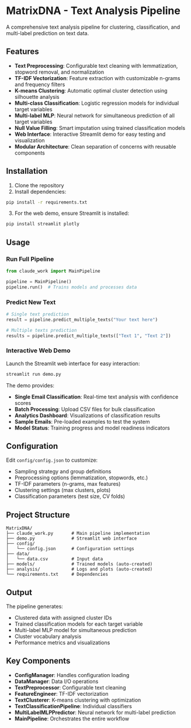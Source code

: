 # MatrixDNA - Text Analysis Pipeline

A comprehensive text analysis pipeline for clustering, classification, and multi-label prediction on text data.

## Features

- **Text Preprocessing**: Configurable text cleaning with lemmatization, stopword removal, and normalization
- **TF-IDF Vectorization**: Feature extraction with customizable n-grams and frequency filters
- **K-means Clustering**: Automatic optimal cluster detection using silhouette analysis
- **Multi-class Classification**: Logistic regression models for individual target variables
- **Multi-label MLP**: Neural network for simultaneous prediction of all target variables
- **Null Value Filling**: Smart imputation using trained classification models
- **Web Interface**: Interactive Streamlit demo for easy testing and visualization
- **Modular Architecture**: Clean separation of concerns with reusable components

## Installation

1. Clone the repository
2. Install dependencies:
```bash
pip install -r requirements.txt
```

3. For the web demo, ensure Streamlit is installed:
```bash
pip install streamlit plotly
```

## Usage

### Run Full Pipeline
```python
from claude_work import MainPipeline

pipeline = MainPipeline()
pipeline.run()  # Trains models and processes data
```

### Predict New Text
```python
# Single text prediction
result = pipeline.predict_multiple_texts("Your text here")

# Multiple texts prediction
results = pipeline.predict_multiple_texts(["Text 1", "Text 2"])
```

### Interactive Web Demo
Launch the Streamlit web interface for easy interaction:
```bash
streamlit run demo.py
```

The demo provides:
- **Single Email Classification**: Real-time text analysis with confidence scores
- **Batch Processing**: Upload CSV files for bulk classification
- **Analytics Dashboard**: Visualizations of classification results
- **Sample Emails**: Pre-loaded examples to test the system
- **Model Status**: Training progress and model readiness indicators

## Configuration

Edit `config/config.json` to customize:
- Sampling strategy and group definitions
- Preprocessing options (lemmatization, stopwords, etc.)
- TF-IDF parameters (n-grams, max features)
- Clustering settings (max clusters, plots)
- Classification parameters (test size, CV folds)

## Project Structure

```
MatrixDNA/
├── claude_work.py       # Main pipeline implementation
├── demo.py              # Streamlit web interface
├── config/
│   └── config.json      # Configuration settings
├── data/
│   └── data.csv         # Input data
├── models/              # Trained models (auto-created)
├── analysis/            # Logs and plots (auto-created)
└── requirements.txt     # Dependencies
```

## Output

The pipeline generates:
- Clustered data with assigned cluster IDs
- Trained classification models for each target variable
- Multi-label MLP model for simultaneous prediction
- Cluster vocabulary analysis
- Performance metrics and visualizations

## Key Components

- **ConfigManager**: Handles configuration loading
- **DataManager**: Data I/O operations
- **TextPreprocessor**: Configurable text cleaning
- **FeatureEngineer**: TF-IDF vectorization
- **TextClusterer**: K-means clustering with optimization
- **TextClassificationPipeline**: Individual classifiers
- **MultiLabelMLPPredictor**: Neural network for multi-label prediction
- **MainPipeline**: Orchestrates the entire workflow
